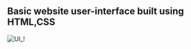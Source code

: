 ## Basic website user-interface built using HTML,CSS
![UI_!](https://github.com/ajaybagodi/Website_Components_Projects/assets/46984887/2a2aac0c-b321-4095-9777-addee1230b9d)


